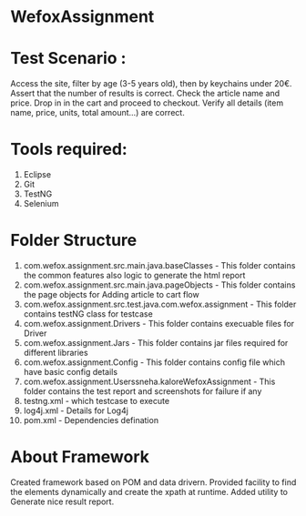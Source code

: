 # WefoxAssignment
# Test Scenario :
Access the site, filter by age (3-5 years old), then by keychains under 20€. Assert
that the number of results is correct. Check the article name and price. Drop in in the
cart and proceed to checkout. Verify all details (item name, price, units, total
amount…) are correct.

# Tools required:
1. Eclipse
2. Git
3. TestNG
4. Selenium 

# Folder Structure
1. com.wefox.assignment.src.main.java.baseClasses - This folder contains the common features also logic to generate the html report
2. com.wefox.assignment.src.main.java.pageObjects - This folder contains the page objects for Adding article to cart flow
3. com.wefox.assignment.src.test.java.com.wefox.assignment - This folder contains testNG class for testcase
4. com.wefox.assignment.Drivers - This folder contains execuable files for Driver
5. com.wefox.assignment.Jars - This folder contains jar files required for different libraries
6. com.wefox.assignment.Config - This folder contains config file which have basic config details
7. com.wefox.assignment.Userssneha.kaloreWefoxAssignment<dateTimeStamp> - This folder contains the test report and screenshots for failure if any
8. testng.xml - which testcase to execute
10. log4j.xml - Details for Log4j
11. pom.xml - Dependencies defination  

# About Framework
Created framework based on POM and data drivern. Provided facility to find the elements dynamically and create the xpath at runtime. Added utility to Generate nice result report.   
  
